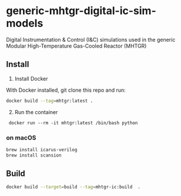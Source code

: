 # generic-mhtgr-digital-ic-sim-models
Digital Instrumentation &amp; Control (I&amp;C) simulations used in the generic Modular High-Temperature Gas-Cooled Reactor (MHTGR)

## Install

1. Install Docker

With Docker installed, git clone this repo and run:
```bash
docker build --tag=mhtgr:latest .
```

2. Run the container
```shell
 docker run --rm -it mhtgr:latest /bin/bash python
```

### on macOS
```zsh
brew install icarus-verilog
brew install scansion
````
## Build

```bash
docker build --target=build --tag=mhtgr-ic:build  .
```